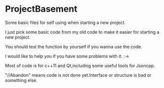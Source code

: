 # ProjectBasement

Some basic files for self using when starting a new project.



I just pick some basic code from my old code to make it easier for starting a new project.

You should test the function by yourself if you wanna use the code.

I would like to help you if you have some problems with it.  :->





Most of code is for c++11 and Qt,including some useful tools for Jsoncpp.

"//Abandon" means code is not done yet.Interface or structure is bad or something else.

